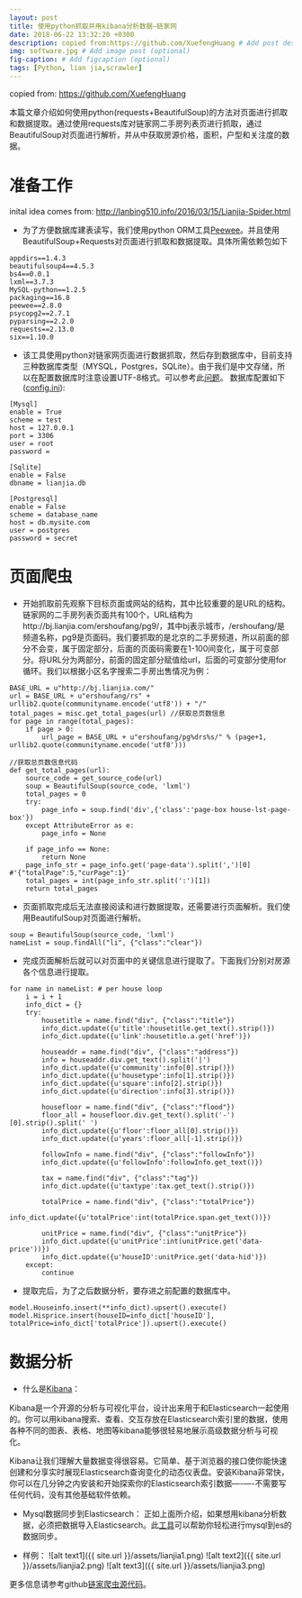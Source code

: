 ```yaml
---
layout: post
title: 使用python抓取并用kibana分析数据—链家网
date: 2018-06-22 13:32:20 +0300
description: copied from:https://github.com/XuefengHuang # Add post description (optional)
img: software.jpg # Add image post (optional)
fig-caption: # Add figcaption (optional)
tags: [Python, lian jia,scrawler]
---
```


copied from: https://github.com/XuefengHuang

本篇文章介绍如何使用python(requests+BeautifulSoup)的方法对页面进行抓取和数据提取。通过使用requests库对链家网二手房列表页进行抓取，通过BeautifulSoup对页面进行解析，并从中获取房源价格，面积，户型和关注度的数据。

# 准备工作
inital idea comes from:
http://lanbing510.info/2016/03/15/Lianjia-Spider.html

* 为了方便数据库建表读写，我们使用python ORM工具[Peewee](https://github.com/coleifer/peewee)。并且使用BeautifulSoup+Requests对页面进行抓取和数据提取。具体所需依赖包如下

```
appdirs==1.4.3
beautifulsoup4==4.5.3
bs4==0.0.1
lxml==3.7.3
MySQL-python==1.2.5
packaging==16.8
peewee==2.8.0
psycopg2==2.7.1
pyparsing==2.2.0
requests==2.13.0
six==1.10.0
```
* 该工具使用python对链家网页面进行数据抓取，然后存到数据库中，目前支持三种数据库类型（MYSQL，Postgres，SQLite）。由于我们是中文存储，所以在配置数据库时注意设置UTF-8格式。可以参考此[问题](https://github.com/XuefengHuang/lianjia-scrawler/issues/1)。
数据库配置如下([config.ini](https://github.com/XuefengHuang/lianjia-scrawler/blob/master/config.ini)):

```
[Mysql]
enable = True
scheme = test
host = 127.0.0.1
port = 3306
user = root
password = 

[Sqlite]
enable = False
dbname = lianjia.db

[Postgresql]
enable = False
scheme = database_name
host = db.mysite.com
user = postgres
password = secret
```

# 页面爬虫
* 开始抓取前先观察下目标页面或网站的结构，其中比较重要的是URL的结构。链家网的二手房列表页面共有100个，URL结构为http://bj.lianjia.com/ershoufang/pg9/，其中bj表示城市，/ershoufang/是频道名称，pg9是页面码。我们要抓取的是北京的二手房频道，所以前面的部分不会变，属于固定部分，后面的页面码需要在1-100间变化，属于可变部分。将URL分为两部分，前面的固定部分赋值给url，后面的可变部分使用for循环。我们以根据小区名字搜索二手房出售情况为例：

```
BASE_URL = u"http://bj.lianjia.com/"
url = BASE_URL + u"ershoufang/rs" + urllib2.quote(communityname.encode('utf8')) + "/"
total_pages = misc.get_total_pages(url) //获取总页数信息
for page in range(total_pages):
    if page > 0:
        url_page = BASE_URL + u"ershoufang/pg%drs%s/" % (page+1, urllib2.quote(communityname.encode('utf8')))

//获取总页数信息代码
def get_total_pages(url):
    source_code = get_source_code(url)
    soup = BeautifulSoup(source_code, 'lxml')
    total_pages = 0
    try:
        page_info = soup.find('div',{'class':'page-box house-lst-page-box'})
    except AttributeError as e:
        page_info = None

    if page_info == None:
        return None
    page_info_str = page_info.get('page-data').split(',')[0]  #'{"totalPage":5,"curPage":1}'
    total_pages = int(page_info_str.split(':')[1])
    return total_pages
```
* 页面抓取完成后无法直接阅读和进行数据提取，还需要进行页面解析。我们使用BeautifulSoup对页面进行解析。

```
soup = BeautifulSoup(source_code, 'lxml')
nameList = soup.findAll("li", {"class":"clear"})
```

* 完成页面解析后就可以对页面中的关键信息进行提取了。下面我们分别对房源各个信息进行提取。

```
for name in nameList: # per house loop
    i = i + 1
    info_dict = {}
    try:
        housetitle = name.find("div", {"class":"title"})
        info_dict.update({u'title':housetitle.get_text().strip()})
        info_dict.update({u'link':housetitle.a.get('href')})

        houseaddr = name.find("div", {"class":"address"})
        info = houseaddr.div.get_text().split('|')
        info_dict.update({u'community':info[0].strip()})
        info_dict.update({u'housetype':info[1].strip()})
        info_dict.update({u'square':info[2].strip()})
        info_dict.update({u'direction':info[3].strip()})

        housefloor = name.find("div", {"class":"flood"})
        floor_all = housefloor.div.get_text().split('-')[0].strip().split(' ')
        info_dict.update({u'floor':floor_all[0].strip()})
        info_dict.update({u'years':floor_all[-1].strip()})

        followInfo = name.find("div", {"class":"followInfo"})
        info_dict.update({u'followInfo':followInfo.get_text()})

        tax = name.find("div", {"class":"tag"})
        info_dict.update({u'taxtype':tax.get_text().strip()})

        totalPrice = name.find("div", {"class":"totalPrice"})
        info_dict.update({u'totalPrice':int(totalPrice.span.get_text())})

        unitPrice = name.find("div", {"class":"unitPrice"})
        info_dict.update({u'unitPrice':int(unitPrice.get('data-price'))})
        info_dict.update({u'houseID':unitPrice.get('data-hid')})
    except:
        continue
```

* 提取完后，为了之后数据分析，要存进之前配置的数据库中。


```
model.Houseinfo.insert(**info_dict).upsert().execute()
model.Hisprice.insert(houseID=info_dict['houseID'], totalPrice=info_dict['totalPrice']).upsert().execute()
```

# 数据分析
* 什么是[Kibana](https://www.elastic.co/products/kibana)：

Kibana是一个开源的分析与可视化平台，设计出来用于和Elasticsearch一起使用的。你可以用kibana搜索、查看、交互存放在Elasticsearch索引里的数据，使用各种不同的图表、表格、地图等kibana能够很轻易地展示高级数据分析与可视化。

Kibana让我们理解大量数据变得很容易。它简单、基于浏览器的接口使你能快速创建和分享实时展现Elasticsearch查询变化的动态仪表盘。安装Kibana非常快，你可以在几分钟之内安装和开始探索你的Elasticsearch索引数据—-—-不需要写任何代码，没有其他基础软件依赖。

* Mysql数据同步到Elasticsearch：
正如上面所介绍，如果想用kibana分析数据，必须把数据导入Elasticsearch。此[工具](https://github.com/siddontang/go-mysql-elasticsearch)可以帮助你轻松进行mysql到es的数据同步。

* 样例：
![alt text1]({{ site.url }}/assets/lianjia1.png)
![alt text2]({{ site.url }}/assets/lianjia2.png)
![alt text3]({{ site.url }}/assets/lianjia3.png)

更多信息请参考github[链家爬虫源代码](https://github.com/XuefengHuang/lianjia-scrawler)。
